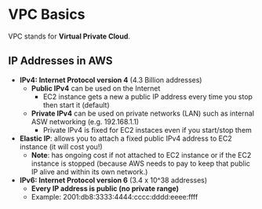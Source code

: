 # VPC Basics

VPC stands for **Virtual Private Cloud**.

## IP Addresses in AWS

- **IPv4: Internet Protocol version 4** (4.3 Billion addresses)
    - **Public IPv4** can be used on the Internet
        - EC2 instance gets a new a public IP address every time you stop then start it (default)
    - **Private IPv4** can be used on private networks (LAN) such as internal ASW networking (e.g. 192.168.1.1)
        - Private IPv4 is fixed for EC2 instaces even if you start/stop them
- **Elastic IP**: allows you to attach a fixed public IPv4 address to EC2 instance (it will cost you!)
    - **Note**: has ongoing cost if not attached to EC2 instance or if the EC2 instance is stopped (because AWS needs to pay to keep that public IP alive and within its own network.)
- **IPv6: Internet Protocol version 6** (3.4 x 10^38 addresses)
    - **Every IP address is public (no private range)**
    - Example: 2001:db8:3333:4444:cccc:dddd:eeee:ffff
